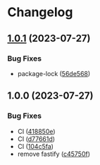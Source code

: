 # Changelog

## [1.0.1](https://github.com/chanceseed-com/kysey-zod-sqlite/compare/v1.0.0...v1.0.1) (2023-07-27)


### Bug Fixes

* package-lock ([56de568](https://github.com/chanceseed-com/kysey-zod-sqlite/commit/56de5685664346dd455f746dc3ecd1eb87c4cec4))

## 1.0.0 (2023-07-27)


### Bug Fixes

* CI ([418850e](https://github.com/chanceseed-com/kysey-zod-sqlite/commit/418850e3b028f0515a424dedc36f51c26754a4af))
* CI ([d77661d](https://github.com/chanceseed-com/kysey-zod-sqlite/commit/d77661d80eec37d561ea7a7e9fb3bcca0ed78185))
* CI ([104c5fa](https://github.com/chanceseed-com/kysey-zod-sqlite/commit/104c5fa5085dc24caa3aecdc2108ae32a38a7d67))
* remove fastify ([c45750f](https://github.com/chanceseed-com/kysey-zod-sqlite/commit/c45750f8e6cfee400800561c0a20c0d3af798763))
